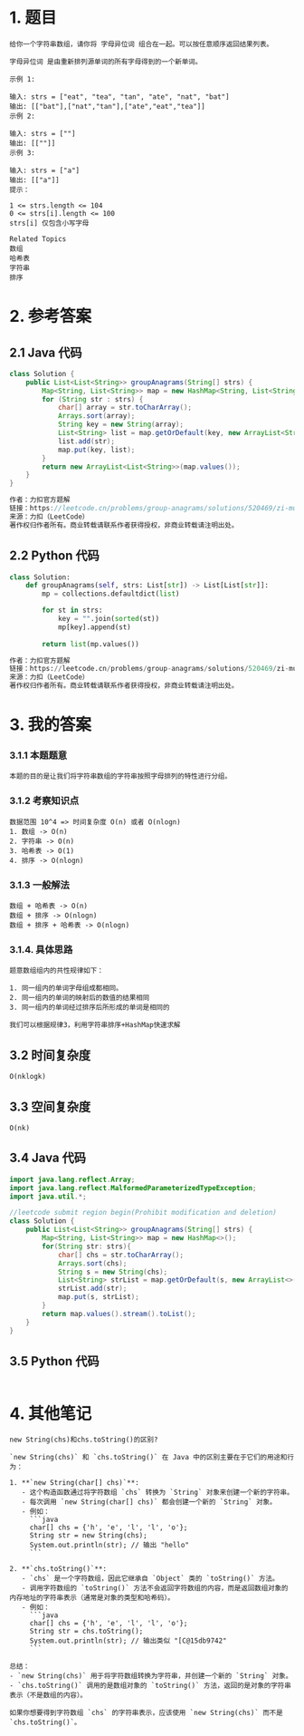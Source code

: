 # 1. 题目
```
给你一个字符串数组，请你将 字母异位词 组合在一起。可以按任意顺序返回结果列表。

字母异位词 是由重新排列源单词的所有字母得到的一个新单词。

示例 1:

输入: strs = ["eat", "tea", "tan", "ate", "nat", "bat"]
输出: [["bat"],["nat","tan"],["ate","eat","tea"]]
示例 2:

输入: strs = [""]
输出: [[""]]
示例 3:

输入: strs = ["a"]
输出: [["a"]]
提示：

1 <= strs.length <= 104
0 <= strs[i].length <= 100
strs[i] 仅包含小写字母

Related Topics
数组
哈希表
字符串
排序
```
# 2. 参考答案

## 2.1 Java 代码
```java
class Solution {
    public List<List<String>> groupAnagrams(String[] strs) {
        Map<String, List<String>> map = new HashMap<String, List<String>>();
        for (String str : strs) {
            char[] array = str.toCharArray();
            Arrays.sort(array);
            String key = new String(array);
            List<String> list = map.getOrDefault(key, new ArrayList<String>());
            list.add(str);
            map.put(key, list);
        }
        return new ArrayList<List<String>>(map.values());
    }
}

作者：力扣官方题解
链接：https://leetcode.cn/problems/group-anagrams/solutions/520469/zi-mu-yi-wei-ci-fen-zu-by-leetcode-solut-gyoc/
来源：力扣（LeetCode）
著作权归作者所有。商业转载请联系作者获得授权，非商业转载请注明出处。
```
## 2.2 Python 代码
```python
class Solution:
    def groupAnagrams(self, strs: List[str]) -> List[List[str]]:
        mp = collections.defaultdict(list)

        for st in strs:
            key = "".join(sorted(st))
            mp[key].append(st)
        
        return list(mp.values())

作者：力扣官方题解
链接：https://leetcode.cn/problems/group-anagrams/solutions/520469/zi-mu-yi-wei-ci-fen-zu-by-leetcode-solut-gyoc/
来源：力扣（LeetCode）
著作权归作者所有。商业转载请联系作者获得授权，非商业转载请注明出处。
```

# 3. 我的答案
### 3.1.1 本题题意
``` 
本题的目的是让我们将字符串数组的字符串按照字母排列的特性进行分组。
```

### 3.1.2 考察知识点
``` 
数据范围 10^4 => 时间复杂度 O(n) 或者 O(nlogn)
1. 数组 -> O(n)
2. 字符串 -> O(n)
3. 哈希表 -> O(1)
4. 排序 -> O(nlogn)
```

### 3.1.3 一般解法
``` 
数组 + 哈希表 -> O(n)
数组 + 排序 -> O(nlogn)
数组 + 排序 + 哈希表 -> O(nlogn)
```

### 3.1.4. 具体思路
```
题意数组组内的共性规律如下：

1. 同一组内的单词字母组成都相同。
2. 同一组内的单词的映射后的数值的结果相同
3. 同一组内的单词经过排序后所形成的单词是相同的

我们可以根据规律3，利用字符串排序+HashMap快速求解
```

## 3.2 时间复杂度
```
O(nklogk)
```
## 3.3 空间复杂度
``` 
O(nk)
```
## 3.4 Java 代码

```java
import java.lang.reflect.Array;
import java.lang.reflect.MalformedParameterizedTypeException;
import java.util.*;

//leetcode submit region begin(Prohibit modification and deletion)
class Solution {
    public List<List<String>> groupAnagrams(String[] strs) {
        Map<String, List<String>> map = new HashMap<>();
        for(String str: strs){
            char[] chs = str.toCharArray();
            Arrays.sort(chs);
            String s = new String(chs);
            List<String> strList = map.getOrDefault(s, new ArrayList<>());
            strList.add(str);
            map.put(s, strList);
        }
        return map.values().stream().toList();
    }
}
```

## 3.5 Python 代码

```python

```

# 4. 其他笔记
```
new String(chs)和chs.toString()的区别?

`new String(chs)` 和 `chs.toString()` 在 Java 中的区别主要在于它们的用途和行为：

1. **`new String(char[] chs)`**:
   - 这个构造函数通过将字符数组 `chs` 转换为 `String` 对象来创建一个新的字符串。
   - 每次调用 `new String(char[] chs)` 都会创建一个新的 `String` 对象。
   - 例如：
     ```java
     char[] chs = {'h', 'e', 'l', 'l', 'o'};
     String str = new String(chs);
     System.out.println(str); // 输出 "hello"
     ```

2. **`chs.toString()`**:
   - `chs` 是一个字符数组，因此它继承自 `Object` 类的 `toString()` 方法。
   - 调用字符数组的 `toString()` 方法不会返回字符数组的内容，而是返回数组对象的内存地址的字符串表示（通常是对象的类型和哈希码）。
   - 例如：
     ```java
     char[] chs = {'h', 'e', 'l', 'l', 'o'};
     String str = chs.toString();
     System.out.println(str); // 输出类似 "[C@15db9742"
     ```

总结：
- `new String(chs)` 用于将字符数组转换为字符串，并创建一个新的 `String` 对象。
- `chs.toString()` 调用的是数组对象的 `toString()` 方法，返回的是对象的字符串表示（不是数组的内容）。

如果你想要得到字符数组 `chs` 的字符串表示，应该使用 `new String(chs)` 而不是 `chs.toString()`。
```